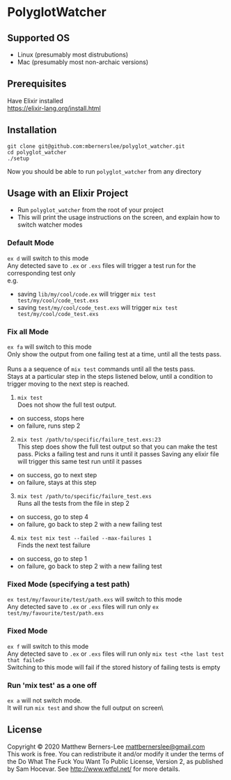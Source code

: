 # PolyglotWatcher

## Supported OS
  - Linux (presumably most distrubutions)
  - Mac (presumably most non-archaic versions)

## Prerequisites
  Have Elixir installed\
  https://elixir-lang.org/install.html

## Installation
```
git clone git@github.com:mbernerslee/polyglot_watcher.git
cd polyglot_watcher
./setup
```

Now you should be able to run `polyglot_watcher` from any directory

## Usage with an Elixir Project
- Run `polyglot_watcher` from the root of your project
- This will print the usage instructions on the screen, and explain how to switch watcher modes

### Default Mode
`ex d` will switch to this mode\
Any detected save to `.ex` or `.exs` files will trigger a test run for the corresponding test only\
e.g.
- saving `lib/my/cool/code.ex` will trigger `mix test test/my/cool/code_test.exs`
- saving `test/my/cool/code_test.exs` will trigger `mix test test/my/cool/code_test.exs`

### Fix all Mode
`ex fa` will switch to this mode\
Only show the output from one failing test at a time, until all the tests pass.\
\
Runs a a sequence of `mix test` commands until all the tests pass.\
Stays at a particular step in the steps listened below, until a condition to trigger moving to the next step is reached.

1. `mix test`\
Does not show the full test output.
- on success, stops here
- on failure, runs step 2
2. `mix test /path/to/specific/failure_test.exs:23`\
This step does show the full test output so that you can make the test pass.
Picks a failing test and runs it until it passes
Saving any elixir file will trigger this same test run until it passes
- on success, go to next step
- on failure, stays at this step
3. `mix test /path/to/specific/failure_test.exs`\
Runs all the tests from the file in step 2
- on success, go to step 4
- on failure, go back to step 2 with a new failing test
4. `mix test mix test --failed --max-failures 1`\
Finds the next test failure
- on success, go to step 1
- on failure, go back to step 2 with a new failing test

### Fixed Mode (specifying a test path)
`ex test/my/favourite/test/path.exs` will switch to this mode\
Any detected save to `.ex` or `.exs` files will run only `ex test/my/favourite/test/path.exs`

### Fixed Mode
`ex f` will switch to this mode\
Any detected save to `.ex` or `.exs` files will run only `mix test <the last test that failed>`\
Switching to this mode will fail if the stored history of failing tests is empty

### Run 'mix test' as a one off
`ex a` will not switch mode.\
It will run `mix test` and show the full output on screen\

## License
Copyright © 2020 Matthew Berners-Lee mattbernerslee@gmail.com\
This work is free. You can redistribute it and/or modify it under the
terms of the Do What The Fuck You Want To Public License, Version 2,
as published by Sam Hocevar. See http://www.wtfpl.net/ for more details.
